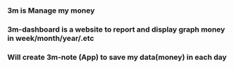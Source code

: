 ### 3m is Manage my money

### 3m-dashboard is a website to report and display graph money in week/month/year/.etc

### Will create 3m-note (App) to save my data(money) in each day 